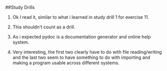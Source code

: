 ##Study Drills
1. Ok I read it, similar to what i learned in study drill 1 for exercise 11.

2. This shouldn't count as a drill.

3. As i expected pydoc is a documentation generator and online help system.

4. Very interesting, the first two clearly have to do with file reading/writing and the last two seem to have something to do with importing and making a program usable across different systems.
